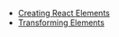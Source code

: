 - [Creating React Elements](https://reactjs.org/docs/react-api.html#creating-react-elements)
- [Transforming Elements](https://reactjs.org/docs/react-api.html#transforming-elements)
